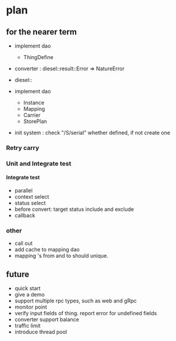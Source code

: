 # plan

## for the nearer term

* implement dao
  * ThingDefine

* converter : diesel::result::Error => NatureError
* diesel::  
* implement dao
  * Instance
  * Mapping
  * Carrier
  * StorePlan

* init system : check "/S/serial" whether defined, if not create one

### Retry carry

### Unit and Integrate test 

#### Integrate test
* parallel
* context select
* status select
* before convert: target status include and exclude
* callback



### other

* call out
* add cache to mapping dao
* mapping 's from and to should unique. 

## future

* quick start
* give a demo
* support multiple rpc types, such as web and gRpc
* monitor point
* verify input fields of thing. report error for undefined fields
* converter support balance
* traffic limit
* introduce thread pool



